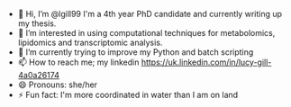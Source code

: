 - 👋 Hi, I’m @lgill99 I'm a 4th year PhD candidate and currently writing up my thesis.
- 👀 I’m interested in using computational techniques for metabolomics, lipidomics and transcriptomic analysis.
- 🌱 I’m currently trying to improve my Python and batch scripting
- 📫 How to reach me; my linkedin https://uk.linkedin.com/in/lucy-gill-4a0a26174
- 😄 Pronouns: she/her
- ⚡ Fun fact: I'm more coordinated in water than I am on land

<!---
lgill99/lgill99 is a ✨ special ✨ repository because its `README.md` (this file) appears on your GitHub profile.
You can click the Preview link to take a look at your changes.
--->
